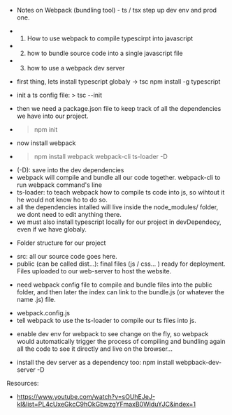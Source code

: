 * Notes on Webpack (bundling tool) - ts / tsx step up dev env and prod one.
* 1. How to use webpack to compile typescirpt into javascript
* 2. how to bundle source code into a single javascript file
* 3. how to use a webpack dev server

* first thing, lets install typescript globaly -> tsc npm install -g typescript
- init a ts config file: > tsc --init
* then we need a package.json file to keep track of all the dependencies we have into our project.
- > npm init
* now install webpack
- > npm install webpack webpack-cli ts-loader -D
- (-D): save into the dev dependencies
- webpack will compile and bundle all our code together. webpack-cli to run webpack command's line
- ts-loader: to teach webpack how to compile ts code into js, so wihtout it he would not know ho to do so.
- all the dependencies intalled will live inside the node_modules/ folder, we dont need to edit anything there.
- we must also install typescript locally for our project in devDependecy, even if we have globaly.

* Folder structure for our project
- src: all our source code goes here.
- public (can be called dist...): final files (js / css... ) ready for deployment. Files uploaded to our web-server to host the website.

* need webpack config file to compile and bundle files into the public folder, and then later the index can link to the bundle.js (or whatever the name .js) file.
- webpack.config.js
- tell webpack to use the ts-loader to compile our ts files into js.

* enable dev env for webpack to see change on the fly, so webpack would automatically trigger the process of compiling and bundling again all the code to see it directly and live on the browser... 
- install the dev server as a dependency too: npm install webpback-dev-server -D

Resources:
- https://www.youtube.com/watch?v=sOUhEJeJ-kI&list=PL4cUxeGkcC9hOkGbwzgYFmaxB0WiduYJC&index=1
